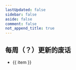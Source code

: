```yaml
---
lastUpdated: false
sidebar: false
aside: false
comment: false
not_append_title: true
---
```


## 每周（？）更新的废话

<script setup lang="ts">
import { data as weekly } from '@theme/data/weekly.data.ts'
</script>

<!-- use v-for to generate the weekly list -->

<ul>
  <li v-for="item in weekly" :key="item">
    <a :href="`/weekly/${item}`">{{ item }}</a>
  </li>
</ul>

